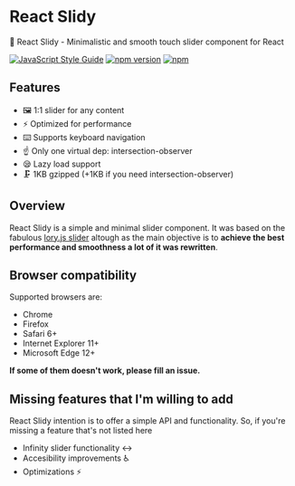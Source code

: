 # React Slidy

🍃 React Slidy - Minimalistic and smooth touch slider component for React

[![JavaScript Style Guide](https://img.shields.io/badge/code%20style-standard-brightgreen.svg)](http://standardjs.com/)
[![npm version](https://badge.fury.io/js/react-slidy.svg)](https://badge.fury.io/js/react-slidy)
[![npm](https://img.shields.io/npm/dm/react-slidy.svg?maxAge=2592000)](https://www.npmjs.com/package/react-slidy)

## Features
* 🖼️ 1:1 slider for any content
* ⚡ Optimized for performance
* ⌨️ Supports keyboard navigation
* ☝️ Only one virtual dep: intersection-observer
* 😪 Lazy load support
* 🗜️ 1KB gzipped (+1KB if you need intersection-observer)

## Overview

React Slidy is a simple and minimal slider component. It was based on the fabulous [lory.js slider](https://github.com/meandmax/lory) altough as the main objective is to **achieve the best performance and smoothness a lot of it was rewritten**.

## Browser compatibility

Supported browsers are: 

* Chrome
* Firefox
* Safari 6+
* Internet Explorer 11+
* Microsoft Edge 12+

**If some of them doesn't work, please fill an issue.**

## Missing features that I'm willing to add

React Slidy intention is to offer a simple API and functionality. So, if you're missing a feature that's not listed here

- Infinity slider functionality ↔️
- Accesibility improvements ♿️
- Optimizations ⚡